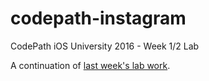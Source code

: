 # codepath-instagram
CodePath iOS University 2016 - Week 1/2 Lab


A continuation of [last week's lab work](https://github.com/Andobas/Instagram).
